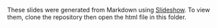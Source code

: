 These slides were generated from Markdown using [Slideshow](http://slideshow-s9.github.io/). To view them, clone the repository then open the html file in this folder.